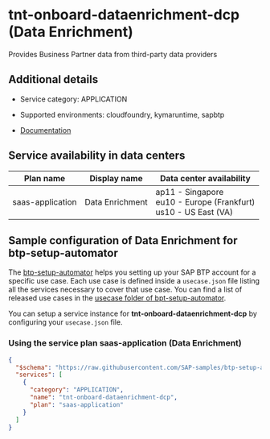 # tnt-onboard-dataenrichment-dcp (Data Enrichment)

Provides Business Partner data from third-party data providers

## Additional details
- Service category: APPLICATION
- Supported environments: cloudfoundry, kymaruntime, sapbtp

- [Documentation](https://help.sap.com/viewer/product/Cloud_Platform_Data_Enrichment/latest/en-US)

## Service availability in data centers

| Plan name | Display name | Data center availability  |
|------|----------------|---------------------------|
|  saas-application  |  Data Enrichment  | ap11 - Singapore<br> eu10 - Europe (Frankfurt)<br> us10 - US East (VA)  |

## Sample configuration of **Data Enrichment** for btp-setup-automator

The [btp-setup-automator](https://github.com/SAP-samples/btp-setup-automator) helps you setting up your SAP BTP account for a specific use case. Each use case is defined inside a `usecase.json` file listing all the services necessary to cover that use case. You can find a list of released use cases in the [usecase folder of bpt-setup-automator](https://github.com/SAP-samples/btp-setup-automator/tree/main/usecases).

You can setup a service instance for **tnt-onboard-dataenrichment-dcp** by configuring your `usecase.json` file.

### Using the service plan **saas-application** (Data Enrichment)

```json
{
  "$schema": "https://raw.githubusercontent.com/SAP-samples/btp-setup-automator/main/libs/btpsa-usecase.json",
  "services": [
    {
      "category": "APPLICATION",
      "name": "tnt-onboard-dataenrichment-dcp",
      "plan": "saas-application"
    }
  ]
}
```

